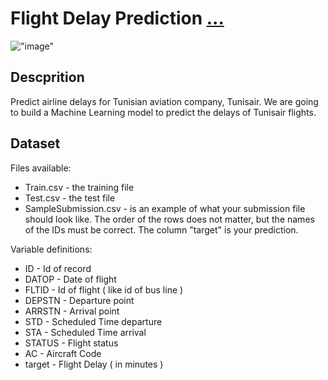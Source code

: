 # Flight Delay Prediction [...](https://zindi.africa/competitions/ai-tunisia-hack-5-predictive-analytics-challenge-2)
 !["image"](https://zindpublic.blob.core.windows.net/public/uploads/competition/image/31/thumb_4d7026c0-6938-4a9d-a127-a420ac94603c.jpeg)


## Descprition
Predict airline delays for Tunisian aviation company, Tunisair.
We are going to build a Machine Learning model to predict the delays of Tunisair flights.

## Dataset

Files available:

- Train.csv - the training file
- Test.csv - the test file
- SampleSubmission.csv - is an example of what your submission file should look like. The order of the rows does not matter, but the names of the IDs must be correct. The column "target" is your prediction.



Variable definitions:
- ID - Id of record
- DATOP - Date of flight 
- FLTID - Id of flight ( like id of bus line )
- DEPSTN - Departure point
- ARRSTN - Arrival point
- STD - Scheduled Time departure
- STA - Scheduled Time arrival
- STATUS - Flight status
- AC - Aircraft Code
- target - Flight Delay ( in minutes ) 
